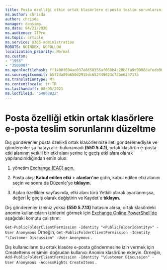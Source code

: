 ```yaml
---
title: Posta özelliği etkin ortak klasörlere e-posta teslim sorunlarını düzeltme
ms.author: chrisda
author: chrisda
manager: dansimp
ms.date: 04/21/2020
ms.audience: ITPro
ms.topic: article
ms.service: o365-administration
ROBOTS: NOINDEX, NOFOLLOW
localization_priority: Normal
ms.custom:
- "1956"
- "3500007"
ms.openlocfilehash: ff1400f694ae037a8658356af068b4c20b8fa9d9908dafedb90db7bb6859530f
ms.sourcegitcommit: b5f7da89a650d2915dc652449623c78be6247175
ms.translationtype: MT
ms.contentlocale: tr-TR
ms.lasthandoff: 08/05/2021
ms.locfileid: "54068832"
---
```

# <a name="fix-email-delivery-issues-to-mail-enabled-public-folders"></a>Posta özelliği etkin ortak klasörlere e-posta teslim sorunlarını düzeltme

Dış gönderenler posta özellikli ortak klasörlerinize ileti gönderemediyse ve gönderenler şu hatayı alır: bulunamadı **(550 5.4.1)**, ortak klasörün e-posta etki alanının yetkili bir etki alanı yerine iç geçiş etki alanı olarak yapılandırıldığından emin olun:

1. yönetim [Exchange (EAC) açın.](https://docs.microsoft.com/Exchange/exchange-admin-center)

2. Posta akışı **Kabul edilen etki** \> **alanları'ne** gidin, kabul edilen etki alanını seçin ve sonra da Düzenle'ye **tıklayın.**

3. Açılan özellikler sayfasında, etki alanı türü Yetkili olarak ayarlanmışsa, değeri  İç geçiş olarak değiştirin ve Kaydet'e **tıklayın.**

Dış gönderenler izniniz yoksa **(550 5.7.13)** hatasını alırsa, ortak klasördeki anonim kullanıcıların izinlerini görmek için [Exchange Online PowerShell'de](https://docs.microsoft.com/powershell/exchange/exchange-online/connect-to-exchange-online-powershell/connect-to-exchange-online-powershell) aşağıdaki komutu çalıştırın:

`Get-PublicFolderClientPermission -Identity "<PublicFolderIdentity>" -User Anonymous` Örneğin, `Get-PublicFolderClientPermission -Identity "\Customer Discussion" -User Anonymous` .

Dış kullanıcıların bu ortak klasöre e-posta göndermesine izin vermek için CreateItems erişimini doğrudan kullanıcı Anonim klasörüne ekleyin. Örneğin, `Add-PublicFolderClientPermission -Identity "\Customer Discussion" -User Anonymous -AccessRights CreateItems` .
